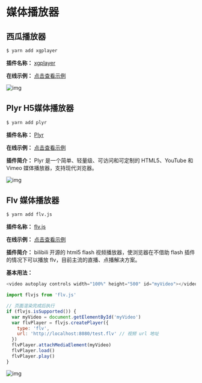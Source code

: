 # 媒体播放器

## 西瓜播放器

```sh
$ yarn add xgplayer
```

**插件名称：** [xgplayer](https://www.npmjs.com/package/xgplayer)

**在线示例：** [点击查看示例](https://v2.h5player.bytedance.com/)

![img](https://gitee.com/fy0829/pics/raw/master/example/xgplayer.png)

## Plyr H5媒体播放器

```sh
$ yarn add plyr
```

**插件名称：** [Plyr](https://www.npmjs.com/package/plyr)

**在线示例：** [点击查看示例](https://plyr.io/)

**插件简介：** Plyr 是一个简单、轻量级、可访问和可定制的 HTML5、YouTube 和 Vimeo 媒体播放器，支持现代浏览器。

![img](https://gitee.com/fy0829/pics/raw/master/example/plyr.png)

## Flv 媒体播放器

```sh
$ yarn add flv.js
```

**插件名称：** [flv.js](https://www.npmjs.com/package/flv.js)

**在线示例：** [点击查看示例](https://bilibili.github.io/flv.js/)

**插件简介：** bilibili 开源的 html5 flash 视频播放器，使浏览器在不借助 flash 插件的情况下可以播放 flv，目前主流的直播、点播解决方案。

**基本用法：**

```js
<video autoplay controls width="100%" height="500" id="myVideo"></video>

import flvjs from 'flv.js'

// 页面渲染完成后执行
if (flvjs.isSupported()) {
  var myVideo = document.getElementById('myVideo')
  var flvPlayer = flvjs.createPlayer({
    type: 'flv',
    url: 'http://localhost:8080/test.flv' // 视频 url 地址
  })
  flvPlayer.attachMediaElement(myVideo)
  flvPlayer.load()
  flvPlayer.play()
}
```

![img](https://gitee.com/fy0829/pics/raw/master/example/flvjs.png)